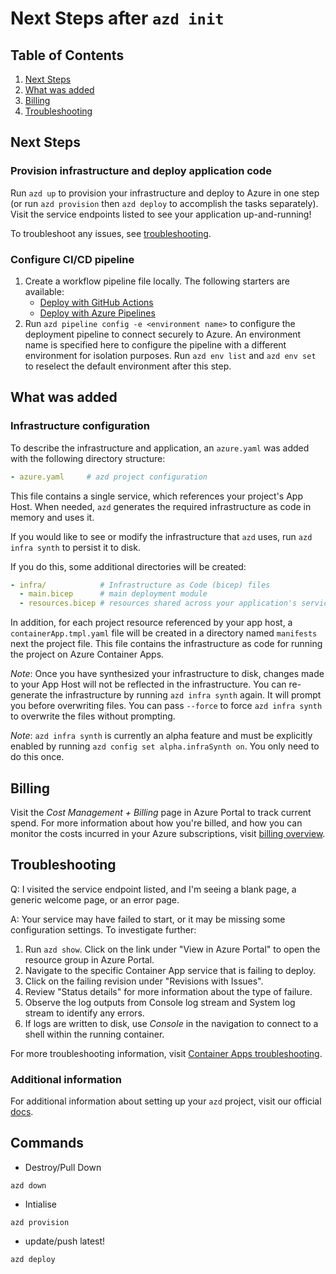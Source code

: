 # Next Steps after `azd init`

## Table of Contents

1. [Next Steps](#next-steps)
2. [What was added](#what-was-added)
3. [Billing](#billing)
4. [Troubleshooting](#troubleshooting)

## Next Steps

### Provision infrastructure and deploy application code

Run `azd up` to provision your infrastructure and deploy to Azure in one step (or run `azd provision` then `azd deploy` to accomplish the tasks separately). Visit the service endpoints listed to see your application up-and-running!

To troubleshoot any issues, see [troubleshooting](#troubleshooting).

### Configure CI/CD pipeline

1. Create a workflow pipeline file locally. The following starters are available:
   - [Deploy with GitHub Actions](https://github.com/Azure-Samples/azd-starter-bicep/blob/main/.github/workflows/azure-dev.yml)
   - [Deploy with Azure Pipelines](https://github.com/Azure-Samples/azd-starter-bicep/blob/main/.azdo/pipelines/azure-dev.yml)
2. Run `azd pipeline config -e <environment name>` to configure the deployment pipeline to connect securely to Azure. An environment name is specified here to configure the pipeline with a different environment for isolation purposes. Run `azd env list` and `azd env set` to reselect the default environment after this step.

## What was added

### Infrastructure configuration

To describe the infrastructure and application, an `azure.yaml` was added with the following directory structure:

```yaml
- azure.yaml     # azd project configuration
```

This file contains a single service, which references your project's App Host. When needed, `azd` generates the required infrastructure as code in memory and uses it.

If you would like to see or modify the infrastructure that `azd` uses, run `azd infra synth` to persist it to disk.

If you do this, some additional directories will be created:

```yaml
- infra/            # Infrastructure as Code (bicep) files
  - main.bicep      # main deployment module
  - resources.bicep # resources shared across your application's services
```

In addition, for each project resource referenced by your app host, a `containerApp.tmpl.yaml` file will be created in a directory named `manifests` next the project file. This file contains the infrastructure as code for running the project on Azure Container Apps.

*Note*: Once you have synthesized your infrastructure to disk, changes made to your App Host will not be reflected in the infrastructure. You can re-generate the infrastructure by running `azd infra synth` again. It will prompt you before overwriting files. You can pass `--force` to force `azd infra synth` to overwrite the files without prompting.

*Note*: `azd infra synth` is currently an alpha feature and must be explicitly enabled by running `azd config set alpha.infraSynth on`. You only need to do this once.

## Billing

Visit the *Cost Management + Billing* page in Azure Portal to track current spend. For more information about how you're billed, and how you can monitor the costs incurred in your Azure subscriptions, visit [billing overview](https://learn.microsoft.com/azure/developer/intro/azure-developer-billing).

## Troubleshooting

Q: I visited the service endpoint listed, and I'm seeing a blank page, a generic welcome page, or an error page.

A: Your service may have failed to start, or it may be missing some configuration settings. To investigate further:

1. Run `azd show`. Click on the link under "View in Azure Portal" to open the resource group in Azure Portal.
2. Navigate to the specific Container App service that is failing to deploy.
3. Click on the failing revision under "Revisions with Issues".
4. Review "Status details" for more information about the type of failure.
5. Observe the log outputs from Console log stream and System log stream to identify any errors.
6. If logs are written to disk, use *Console* in the navigation to connect to a shell within the running container.

For more troubleshooting information, visit [Container Apps troubleshooting](https://learn.microsoft.com/azure/container-apps/troubleshooting). 

### Additional information

For additional information about setting up your `azd` project, visit our official [docs](https://learn.microsoft.com/azure/developer/azure-developer-cli/make-azd-compatible?pivots=azd-convert).


## Commands

- Destroy/Pull Down
```
azd down
```

- Intialise
```
azd provision
```

- update/push latest!
```
azd deploy
```